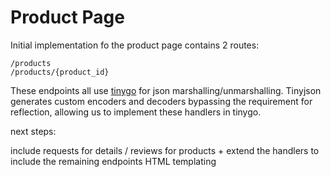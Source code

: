 # Product Page

Initial implementation fo the product page contains 2 routes:

```
/products
/products/{product_id}
```

These endpoints all use [tinygo](https://github.com/CosmWasm/tinyjson) for json marshalling/unmarshalling. Tinyjson generates custom encoders and decoders bypassing the requirement for reflection, allowing us to implement these handlers in tinygo.

next steps:

include requests for details / reviews for products + extend the handlers to include the remaining endpoints 
HTML templating